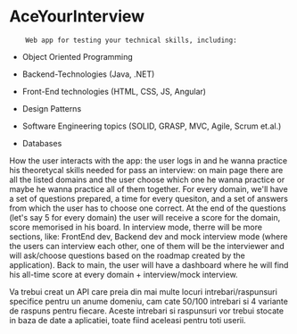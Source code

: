 # AceYourInterview
        Web app for testing your technical skills, including:
  
  * Object Oriented Programming
  
  * Backend-Technologies (Java, .NET)
  
  * Front-End technologies (HTML, CSS, JS, Angular) 
  
  * Design Patterns
  
  * Software Engineering topics (SOLID, GRASP, MVC, Agile, Scrum et.al.)
  
  * Databases 
  
  How the user interacts with the app: the user logs in and he wanna practice his theoretycal skills needed for pass an interview: on main page there are all the listed domains and the user choose which one he wanna practice or maybe he wanna practice all of them together. 
  For every domain, we'll have a set of questions prepared, a time for every quesiton, and a set of answers from which the user has to choose one correct. 
  At the end of the questions (let's say 5 for every domain) the user will receive a score for the domain, score memorised in his board.
  In interview mode, therre will be more sections, like: FrontEnd dev, Backend dev and mock interview mode (where the users can interview each other, one of them will be the interviewer and will ask/choose questions based on the roadmap created by the application).
  Back to main, the user will have a dashboard where he will find his all-time score at every domain + interview/mock interview.
  
  Va trebui creat un API care preia din mai multe locuri intrebari/raspunsuri specifice pentru un anume domeniu, cam cate 50/100 intrebari si 4 variante de raspuns pentru fiecare.
  Aceste intrebari si raspunsuri vor trebui stocate in baza de date a aplicatiei, toate fiind aceleasi pentru toti userii.
  
  
